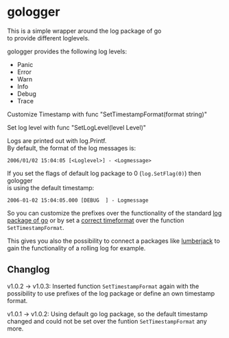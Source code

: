 # gologger
This is a simple wrapper around the log package of go  
to provide different loglevels.

gologger provides the following log levels:

- Panic
- Error
- Warn
- Info
- Debug
- Trace

Customize Timestamp with func "SetTimestampFormat(format string)"

Set log level with func "SetLogLevel(level Level)"

Logs are printed out with log.Printf.  
By default, the format of the log messages is:

```2006/01/02 15:04:05 [<Loglevel>] - <Logmessage>```

If you set the flags of default log package to 0 (```log.SetFlag(0)```) then gologger  
is using the default timestamp:

```2006-01-02 15:04:05.000 [DEBUG  ] - Logmessage```

So you can customize the prefixes over the functionality of the standard [log package of go](https://pkg.go.dev/log) or by set a [correct timeformat](https://go.dev/src/time/format.go) over the function ```SetTimestampFormat```.

This gives you also the possibility to connect a packages like [lumberjack](https://github.com/natefinch/lumberjack) to gain the functionality of a rolling log for example.

## Changlog

v1.0.2 -> v1.0.3: Inserted function ```SetTimestampFormat``` again with the possibility to use prefixes of the log package or define an own timestamp format.

v1.0.1 -> v1.0.2: Using default go log package, so the default timestamp changed and could not be set over the funtion ```SetTimestampFormat``` any more.
